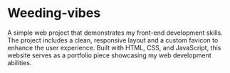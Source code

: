 # Weeding-vibes
A simple web project that demonstrates my front-end development skills. The project includes a clean, responsive layout and a custom favicon to enhance the user experience. Built with HTML, CSS, and JavaScript, this website serves as a portfolio piece showcasing my web development abilities.
